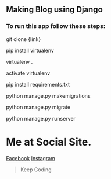 
## Making Blog using Django

### To run this app follow these steps:


git clone {link}

pip install virtualenv

virtualenv .

activate virtualenv

pip install requirements.txt

python manage.py makemigrations

python manage.py migrate

python manage.py runserver


# Me at Social Site.
[Facebook](https://www.facebook.com/theaayushb)
[Instagram](https://www.instagram.com/theaayushbhattarai/)


> Keep Coding
